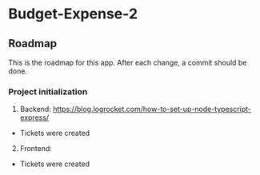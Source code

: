 # Budget-Expense-2

## Roadmap
This is the roadmap for this app. After each change, a commit should be done.

### Project initialization
1. Backend: https://blog.logrocket.com/how-to-set-up-node-typescript-express/
- Tickets were created

2. Frontend:
- Tickets were created
